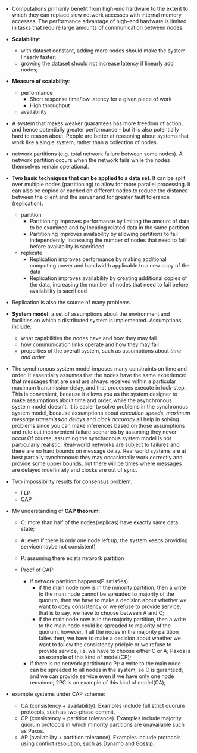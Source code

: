 * Computations primarily benefit from high-end hardware to the extent to which they can replace slow network accesses with internal memory accesses. The performance advantage of high-end hardware is limited in tasks that require large amounts of communication between nodes.
* **Scalability**:
	* with dataset constant, adding more nodes should make the system linearly faster;
	* growing the dataset should not increase latency if linearly add nodes;
* **Measure of scalability**:
	* performance
		* Short response time/low latency for a given piece of work
		* High throughput
	* availability
* A system that makes weaker guarantees has more freedom of action, and hence
potentially greater performance - but it is also potentially hard to reason
about. People are better at reasoning about systems that work like a single
system, rather than a collection of nodes.
* network partitions (e.g. total network failure between some nodes). A network partition occurs when the network fails while the nodes themselves remain operational. 
* **Two basic techniques that can be applied to a data set**. It can be split over multiple nodes (partitioning) to allow for more parallel processing. It can also be copied or cached on different nodes to reduce the distance between the client and the server and for greater fault tolerance (replication).
	* partition
		* Partitioning improves performance by limiting the amount of data to be examined and by locating related data in the same partition
		* Partitioning improves availability by allowing partitions to fail independently, increasing the number of nodes that need to fail before availability is sacrificed
	* replicate
		* Replication improves performance by making additional computing power and bandwidth applicable to a new copy of the data
		* Replication improves availability by creating additional copies of the data, increasing the number of nodes that need to fail before availability is sacrificed
* Replication is also the source of many problems
* **System model**: a set of assumptions about the environment and facilities on which a distributed system is implemented. Assumptions include:
	* what capabilities the nodes have and how they may fail
	* how communication links operate and how they may fail
	* properties of the overall system, such as assumptions about *time and order*
* The synchronous system model imposes many constraints on time and order. It
essentially assumes that the nodes have the same experience: that messages that
are sent are always received within a particular maximum transmission delay, and
that processes execute in lock-step. This is convenient, because it allows you
as the system designer to make assumptions about time and order, while the
asynchronous system model doesn't. It is easier to solve problems in the synchronous system model, because assumptions about *execution speeds*, *maximum message transmission delays* and *clock accuracy* all help in solving problems since you can make inferences based on those assumptions and rule out inconvenient failure scenarios by assuming they never occur.Of course, assuming the synchronous system model is not particularly realistic. Real-world networks are subject to failures and there are no hard bounds on message delay. Real world systems are at best partially synchronous: they may occasionally work correctly and provide some upper bounds, but there will be times where messages are delayed indefinitely and clocks are out of sync.
* Two impossibility results for consensus problem:
	* FLP
	* CAP
* My understanding of **CAP theorum**:
	* C: more than half of the nodes(replicas) have exactly same data state;
	* A: even if there is only one node left up, the system keeps providing service(maybe not consistent)
	* P: assuming there exists network partition

	* Proof of CAP:
		* if network partition happens(P satisfies):
			* if the main node now is in the minority partition, then a write to the main node cannot be spreaded to majority of the quorum, then we have to make a decision about whether we want to obey consistency or we refuse to provide service, that is to say, we have to choose between A and C;
			* if the main node now is in the majority partition, then a write to the main node could be spreaded to majority of the quorum, however, if all the nodes in the majority partition failes then, we have to make a decision about whether we want to follow the consistency priciple or we refuse to provide service, i.e, we have to choose either C or A; Paxos is an example of this kind of model(CP);
		* if there is no network partition(no P): a write to the main node can be spreaded to all nodes in the system, so C is guranteed, and we can provide service even if we have only one node remained; 2PC is an example of this kind of model(CA);


* example systems under CAP scheme:
	* CA (consistency + availability). Examples include full strict quorum protocols, such as two-phase commit.
	* CP (consistency + partition tolerance). Examples include majority quorum
protocols in which minority partitions are unavailable such as Paxos.
	* AP (availability + partition tolerance). Examples include protocols using
conflict resolution, such as Dynamo and Gossip.



